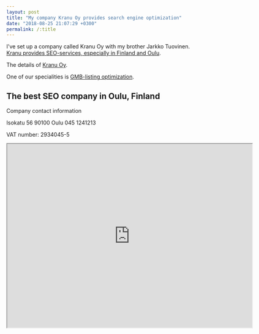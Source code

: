 ```yaml
---
layout: post
title: "My company Kranu Oy provides search engine optimization"
date: "2018-08-25 21:07:29 +0300"
permalink: /:title
---
```


I've set up a company called Kranu Oy with my brother Jarkko Tuovinen. [Kranu provides SEO-services, especially in Finland and Oulu](https://www.kranu.fi).

The details of [Kranu Oy](https://www.kauppalehti.fi/5/i/yritykset/yrityshaku/osuma_tulostus.jsp?id=29340455).

One of our specialities is [GMB-listing optimization](https://www.itewiki.fi/tarjonta/google-karttanakyman-ja-google-my-business-tilin-hakukoneoptimointi).

## The best SEO company in Oulu, Finland

Company contact information

Isokatu 56
90100 Oulu
045 1241213

VAT number: 2934045-5

<iframe src="https://www.google.com/maps/d/u/1/embed?mid=1t98FIM53FK90-cwXYgAUmWTK6UE" width="640" height="480"></iframe>

